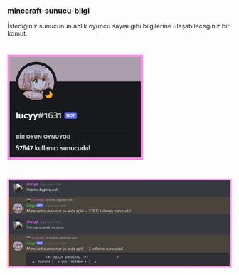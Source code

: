 ### minecraft-sunucu-bilgi
İstediğiniz sunucunun anlık oyuncu sayısı gibi bilgilerine ulaşabileceğiniz bir komut.
#
![status](https://github.com/draxya/minecraft-sunucu-bilgi/blob/main/views/status.png)
#
![commands](https://github.com/draxya/minecraft-sunucu-bilgi/blob/main/views/command.png)
